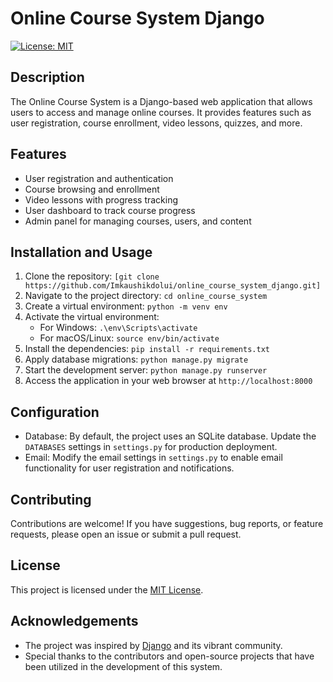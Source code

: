 # Online Course System Django

[![License: MIT](https://img.shields.io/badge/License-MIT-yellow.svg)](https://opensource.org/licenses/MIT)

## Description
The Online Course System is a Django-based web application that allows users to access and manage online courses. It provides features such as user registration, course enrollment, video lessons, quizzes, and more.

## Features
- User registration and authentication
- Course browsing and enrollment
- Video lessons with progress tracking
- User dashboard to track course progress
- Admin panel for managing courses, users, and content

## Installation and Usage
1. Clone the repository: `[git clone https://github.com/Imkaushikdolui/online_course_system_django.git]`
2. Navigate to the project directory: `cd online_course_system`
3. Create a virtual environment: `python -m venv env`
4. Activate the virtual environment:
   - For Windows: `.\env\Scripts\activate`
   - For macOS/Linux: `source env/bin/activate`
5. Install the dependencies: `pip install -r requirements.txt`
6. Apply database migrations: `python manage.py migrate`
7. Start the development server: `python manage.py runserver`
8. Access the application in your web browser at `http://localhost:8000`

## Configuration
- Database: By default, the project uses an SQLite database. Update the `DATABASES` settings in `settings.py` for production deployment.
- Email: Modify the email settings in `settings.py` to enable email functionality for user registration and notifications.

## Contributing
Contributions are welcome! If you have suggestions, bug reports, or feature requests, please open an issue or submit a pull request.

## License
This project is licensed under the [MIT License](LICENSE).

## Acknowledgements
- The project was inspired by [Django](https://www.djangoproject.com/) and its vibrant community.
- Special thanks to the contributors and open-source projects that have been utilized in the development of this system.

